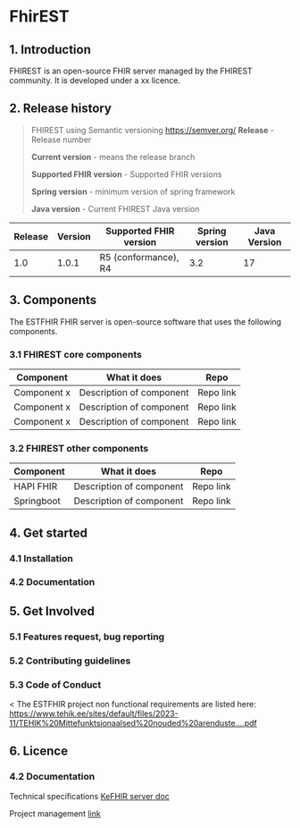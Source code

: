 # FhirEST
## 1. Introduction

FHIREST is an open-source FHIR server managed by the FHIREST community. It is developed under a xx licence. 

## 2. Release history
> FHIREST using Semantic versioning https://semver.org/
> **Release** - Release number
> 
> **Current version** - means the release branch
> 
> **Supported FHIR version** - Supported FHIR versions
> 
> **Spring version** - minimum version of spring framework
> 
> **Java version** - Current FHIREST Java version


| Release | Version | Supported FHIR version | Spring version | Java Version |
| ------- | ------- | ---------------------- | -------------- | ------------ |
| 1.0     | 1.0.1   | R5 (conformance), R4                 |         3.2    |       17     |

## 3. Components

The ESTFHIR FHIR server is open-source software that uses the following components. 

### 3.1 FHIREST core components 

| Component | What it does | Repo | 
| ------- | ------- | ------ |
| Component x | Description of component   | Repo link |
| Component x | Description of component   | Repo link |
| Component x | Description of component   | Repo link |

### 3.2 FHIREST other components

| Component | What it does | Repo | 
| ------- | ------- | ------ |
| HAPI FHIR | Description of component   | Repo link |
| Springboot| Description of component   | Repo link |


## 4. Get started
### 4.1 Installation
### 4.2 Documentation
## 5. Get Involved
### 5.1 Features request, bug reporting
### 5.2 Contributing guidelines
### 5.3 Code of Conduct

< The ESTFHIR project non functional requirements are listed here: https://www.tehik.ee/sites/default/files/2023-11/TEHIK%20Mittefunktsionaalsed%20nouded%20arenduste....pdf 


## 6. Licence

### 4.2 Documentation
Technical specifications
[KeFHIR server doc](https://wiki.kodality.dev/en/fhir-server)

Project management
[link](https://gitlab.com/kodality/fhir/kefhir/-/wikis/home)
